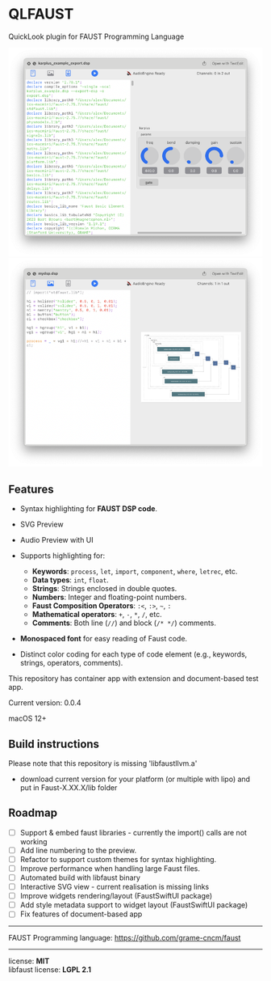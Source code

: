 # QLFAUST

QuickLook plugin for FAUST Programming Language

![image](preview1.png "Preview")
![image](preview2.png "Preview")

## Features
- Syntax highlighting for **FAUST DSP code**.
- SVG Preview
- Audio Preview with UI

- Supports highlighting for:
  - **Keywords**: `process`, `let`, `import`, `component`, `where`, `letrec`, etc.
  - **Data types**: `int`, `float`.
  - **Strings**: Strings enclosed in double quotes.
  - **Numbers**: Integer and floating-point numbers.
  - **Faust Composition Operators**: `:<`, `:>`, `~`, `:`
  - **Mathematical operators**: `+`, `-`, `*`, `/`, etc.
  - **Comments**: Both line (`//`) and block (`/* */`) comments.
- **Monospaced font** for easy reading of Faust code.
- Distinct color coding for each type of code element (e.g., keywords, strings, operators, comments).

This repository has container app with extension and document-based test app.

Current version: 0.0.4

macOS 12+

## Build instructions

Please note that this repository is missing 'libfaustllvm.a'
- download current version for your platform (or multiple with lipo) and put in Faust-X.XX.X/lib folder

## Roadmap
- [ ] Support & embed faust libraries - currently the import() calls are not working
- [ ] Add line numbering to the preview.
- [ ] Refactor to support custom themes for syntax highlighting.
- [ ] Improve performance when handling large Faust files.
- [ ] Automated build with libfaust binary
- [ ] Interactive SVG view - current realisation is missing links
- [ ] Improve widgets rendering/layout (FaustSwiftUI package)
- [ ] Add style metadata support to widget layout (FaustSwiftUI package) 
- [ ] Fix features of document-based app

---
FAUST Programming language:
https://github.com/grame-cncm/faust

---
license: **MIT**  
libfaust license: **LGPL 2.1**  
